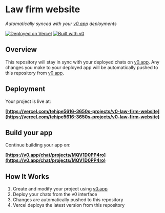 # Law firm website

*Automatically synced with your [v0.app](https://v0.app) deployments*

[![Deployed on Vercel](https://img.shields.io/badge/Deployed%20on-Vercel-black?style=for-the-badge&logo=vercel)](https://vercel.com/tehipe5616-3650s-projects/v0-law-firm-website)
[![Built with v0](https://img.shields.io/badge/Built%20with-v0.app-black?style=for-the-badge)](https://v0.app/chat/projects/MQV1D0PP4ro)

## Overview

This repository will stay in sync with your deployed chats on [v0.app](https://v0.app).
Any changes you make to your deployed app will be automatically pushed to this repository from [v0.app](https://v0.app).

## Deployment

Your project is live at:

**[https://vercel.com/tehipe5616-3650s-projects/v0-law-firm-website](https://vercel.com/tehipe5616-3650s-projects/v0-law-firm-website)**

## Build your app

Continue building your app on:

**[https://v0.app/chat/projects/MQV1D0PP4ro](https://v0.app/chat/projects/MQV1D0PP4ro)**

## How It Works

1. Create and modify your project using [v0.app](https://v0.app)
2. Deploy your chats from the v0 interface
3. Changes are automatically pushed to this repository
4. Vercel deploys the latest version from this repository